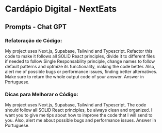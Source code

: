 # Cardápio Digital - NextEats

## Prompts - Chat GPT

### Refatoração de Código:

My project uses Next.js, Supabase, Tailwind and Typescript. Refactor this code to make it follows all SOLID React principles, divide it to different files if needed to follow Single Responsability principle, change names to follow default patterns and optmize its functionality, making the code better. Also, alert me of possible bugs or performance issues, finding better alternatives. Make sure to return the whole output code of your answer. Answer in Portuguese.

### Dicas para Melhorar o Código:

My project uses Next.js, Supabase, Tailwind and Typescript. The code should follow all SOLID React principles, be always clean and organized. I want you to give me tips about how to improve the code that I will send to you. Also, alert me about possible bugs and performance issues. Answer in Portuguese.
